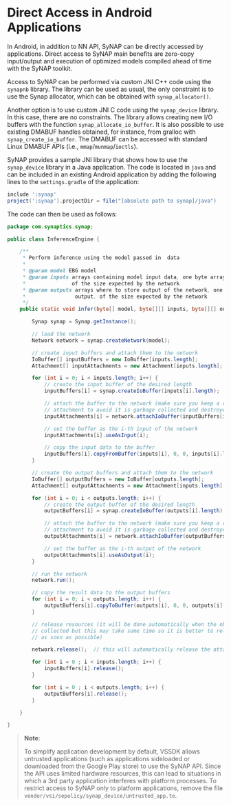 # Direct Access in Android Applications

In Android, in addition to NN API, SyNAP can be directly accessed by applications. Direct access to SyNAP main benefits are zero-copy input/output and execution of optimized models compiled ahead of time with the SyNAP toolkit.

Access to SyNAP can be performed via custom JNI C++ code using the `synapnb` library. The library can be used as usual, the only constraint is to use the Synap allocator, which can be obtained with `synap_allocator()`.

Another option is to use custom JNI C code using the `synap_device` library. In this case, there are no constraints. The library allows creating new I/O buffers with the function `synap_allocate_io_buffer`. It is also possible to use existing DMABUF handles obtained, for instance, from gralloc with `synap_create_io_buffer`. The DMABUF can be accessed with standard Linux DMABUF APIs (i.e., `mmap`/`munmap`/`ioctls`).

SyNAP provides a sample JNI library that shows how to use the `synap_device` library in a Java application. The code is located in `java` and can be included in an existing Android application by adding the following lines to the `settings.gradle` of the application:

```groovy
include ':synap'
project(':synap').projectDir = file("[absolute path to synap]/java")
```

The code can then be used as follows:

```java
package com.synaptics.synap;

public class InferenceEngine {

    /**
     * Perform inference using the model passed in  data
     *
     * @param model EBG model
     * @param inputs arrays containing model input data, one byte array per network input,
     *               of the size expected by the network
     * @param outputs arrays where to store output of the network, one byte array per network
     *                output, of the size expected by the network
     */
    public static void infer(byte[] model, byte[][] inputs, byte[][] outputs) {

        Synap synap = Synap.getInstance();

        // load the network
        Network network = synap.createNetwork(model);

        // create input buffers and attach them to the network
        IoBuffer[] inputBuffers = new IoBuffer[inputs.length];
        Attachment[] inputAttachments = new Attachment[inputs.length];

        for (int i = 0; i < inputs.length; i++) {
            // create the input buffer of the desired length
            inputBuffers[i] = synap.createIoBuffer(inputs[i].length);

            // attach the buffer to the network (make sure you keep a reference to the
            // attachment to avoid it is garbage collected and destroyed)
            inputAttachments[i] = network.attachIoBuffer(inputBuffers[i]);

            // set the buffer as the i-th input of the network
            inputAttachments[i].useAsInput(i);

            // copy the input data to the buffer
            inputBuffers[i].copyFromBuffer(inputs[i], 0, 0, inputs[i].length);
        }

        // create the output buffers and attach them to the network
        IoBuffer[] outputBuffers = new IoBuffer[outputs.length];
        Attachment[] outputAttachments = new Attachment[inputs.length];

        for (int i = 0; i < outputs.length; i++) {
            // create the output buffer of the desired length
            outputBuffers[i] = synap.createIoBuffer(outputs[i].length);

            // attach the buffer to the network (make sure you keep a reference to the
            // attachment to avoid it is garbage collected and destroyed)
            outputAttachments[i] = network.attachIoBuffer(outputBuffers[i]);

            // set the buffer as the i-th output of the network
            outputAttachments[i].useAsOutput(i);
        }

        // run the network
        network.run();

        // copy the result data to the output buffers
        for (int i = 0; i < outputs.length; i++) {
            outputBuffers[i].copyToBuffer(outputs[i], 0, 0, outputs[i].length);
        }

        // release resources (it will be done automatically when the objects are garbage
        // collected but this may take some time so it is better to release them explicitly
        // as soon as possible)

        network.release();  // this will automatically release the attachments

        for (int i = 0 ; i < inputs.length; i++) {
            inputBuffers[i].release();
        }

        for (int i = 0 ; i < outputs.length; i++) {
            outputBuffers[i].release();
        }

    }

}
```

> **Note**: 
> 
> To simplify application development by default, VSSDK allows untrusted applications (such as applications sideloaded or downloaded from the Google Play store) to use the SyNAP API. Since the API uses limited hardware resources, this can lead to situations in which a 3rd party application interferes with platform processes. To restrict access to SyNAP only to platform applications, remove the file `vendor/vsi/sepolicy/synap_device/untrusted_app.te`.